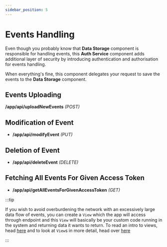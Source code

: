```yaml
---
sidebar_position: 5
---
```


# Events Handling

Even though you probably know that **Data Storage** component is responsible for handling events, this **Auth Service** component adds additional layer of security by introducing authentication and authorisation for events handling.

When everything's fine, this component delegates your request to save the events to the **Data Storage** component.

## Events Uploading

**/app/api/uploadNewEvents** *(POST)*

## Modification of Event

- **/app/api/modifyEvent** *(PUT)*

## Deletion of Event

- **/app/api/deleteEvent** *(DELETE)*

## Fetching All Events For Given Access Token

- **/app/api/getAllEventsForGivenAccessToken** *(GET)*

:::tip

If you wish to avoid overburdening the network with an excessively large data flow of events, you can create a `View` which the app will access through endpoint and this `View` will basically be your custom code running in the system and returning data it wants to return. To read an intro to views, head [here](/docs/intro/#) and to look at `View`s in more detail, head over [here](../view-manager/introduction)

:::